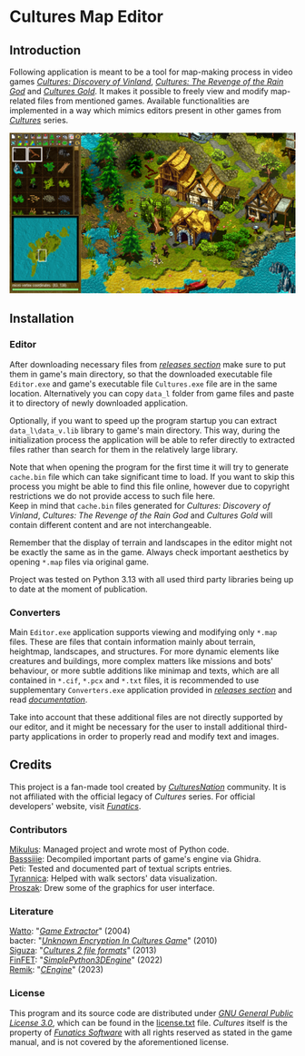 # Cultures Map Editor

## Introduction

Following application is meant to be a tool for map-making process in video
games  [*Cultures: Discovery of Vinland*](https://en.wikipedia.org/wiki/Cultures_(video_game)),
[*Cultures: The Revenge of the Rain God*](https://www.mobygames.com/game/6100/cultures-die-rache-des-regengottes/)
and [*Cultures Gold*](https://www.mobygames.com/game/37471/cultures-gold/).
It makes it possible to freely view and modify map-related files from 
mentioned games. Available functionalities are implemented in a way which
mimics editors present in other games from [*Cultures*](https://de.wikipedia.org/wiki/Cultures_(Computerspielreihe))
series.

![example](assets/readme/example.png)

## Installation

### Editor

After downloading necessary files from [*releases section*](https://github.com/Mikulus6/Cultures-map-editor/releases)
make sure to put them in game's main directory, so that the downloaded
executable file `Editor.exe` and game's executable file `Cultures.exe` file
are in the same location. Alternatively you can copy `data_l` folder from game
files and paste it to directory of newly downloaded application.

Optionally, if you want to speed up the program startup you can extract
`data_l\data_v.lib` library to game's main directory. This way, during the
initialization process the application will be able to refer directly to
extracted files rather than search for them in the relatively large library.

Note that when opening the program for the first time it will try to generate
`cache.bin` file which can take significant time to load. If you  want to skip
this process you might be able to find this file online, however due to
copyright restrictions we do not provide access to such file here.  
Keep in mind that `cache.bin` files generated for *Cultures: Discovery of
Vinland*, *Cultures: The Revenge of the Rain God* and *Cultures Gold* will
contain different content and are not interchangeable.

Remember that the display of terrain and landscapes in the editor might not be
exactly the same as in the game. Always check important aesthetics by opening
`*.map` files via original game.

Project was tested on Python 3.13 with all used third party
libraries being up to date at the moment of publication.

### Converters

Main `Editor.exe` application supports viewing and modifying only `*.map`
files. These are files that contain information mainly about terrain,
heightmap, landscapes, and structures. For more dynamic elements like
creatures and buildings, more complex matters like missions and bots'
behaviour, or more subtle additions like minimap and texts, which are all
contained in `*.cif`, `*.pcx` and `*.txt` files, it is recommended to use
supplementary `Converters.exe` application provided in [*releases section*](https://github.com/Mikulus6/Cultures-map-editor/releases)
and read [*documentation*](documentation/index.md).

Take into account that these additional files are not directly supported by
our editor, and it might be necessary for the user to install additional
third-party applications in order to properly read and modify text and images.

## Credits

This project is a fan-made tool created by [*CulturesNation*](https://culturesnation.pl/)
community. It is not affiliated with the official legacy of *Cultures* series.
For official developers' website, visit [*Funatics*](https://www.funatics.de/).

### Contributors

[Mikulus](https://github.com/Mikulus6): Managed project and wrote most of Python code.  
[Basssiiie](https://github.com/Basssiiie): Decompiled important parts of game's engine via Ghidra.  
Peti: Tested and documented part of textual scripts entries.  
[Tyrannica](https://github.com/ARKAMENTOR): Helped with walk sectors' data visualization.  
[Proszak](https://www.facebook.com/PigmentDesignStudio): Drew some of the graphics for user interface.

### Literature

[Watto](https://github.com/wattostudios): "[*Game Extractor*](https://www.watto.org/game_extractor.html)" (2004)  
bacter: "[*Unknown Encryption In Cultures Game*](https://web.archive.org/web/20210724220815/https://forum.xentax.com/viewtopic.php?t=3711)" (2010)  
[Siguza](https://github.com/Siguza): "[*Cultures 2 file formats*](https://web.archive.org/web/20210724220815/https://forum.xentax.com/viewtopic.php?t=10705)" (2013)  
[FinFET](https://github.com/FinFetChannel): "[*SimplePython3DEngine*](https://github.com/FinFetChannel/SimplePython3DEngine)" (2022)  
[Remik](https://github.com/kamil0495): "[*CEngine*](https://github.com/kamil0495/CEngine)" (2023)

### License

This program and its source code are distributed under [*GNU General Public License 3.0*](https://www.gnu.org/licenses/gpl-3.0.txt),
which can be found in the [license.txt](license.txt) file. *Cultures* itself
is the property of [*Funatics Software*](https://www.funatics.de/) with all
rights reserved as stated in the game manual, and is not covered by the
aforementioned license.